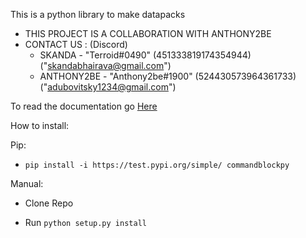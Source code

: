 This is a python library to make datapacks

- THIS PROJECT IS A COLLABORATION WITH ANTHONY2BE
- CONTACT US : (Discord)
  - SKANDA - "Terroid#0490" (451333819174354944) ("skandabhairava@gmail.com")
  - ANTHONY2BE - "Anthony2be#1900" (524430573964361733) ("adubovitsky1234@gmail.com")

To read the documentation go [Here](https://github.com/skandabhairava/Datapack_generator/wiki)

How to install:

Pip:
- `pip install -i https://test.pypi.org/simple/ commandblockpy`

Manual:
- Clone Repo

- Run `python setup.py install`


